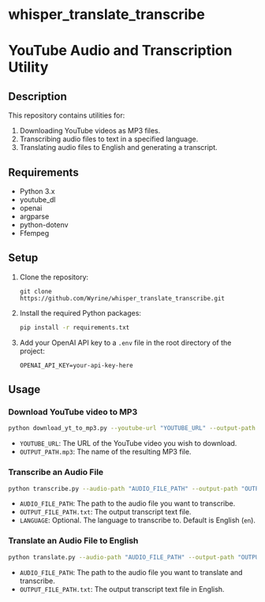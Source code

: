 # whisper_translate_transcribe

# YouTube Audio and Transcription Utility

## Description

This repository contains utilities for:

1. Downloading YouTube videos as MP3 files.
2. Transcribing audio files to text in a specified language.
3. Translating audio files to English and generating a transcript.

## Requirements

- Python 3.x
- youtube_dl
- openai
- argparse
- python-dotenv
- Ffempeg

## Setup

1. Clone the repository:

   ```
   git clone https://github.com/Wyrine/whisper_translate_transcribe.git
   ```

2. Install the required Python packages:

   ```bash
   pip install -r requirements.txt
   ```

3. Add your OpenAI API key to a `.env` file in the root directory of the project:
   ```env
   OPENAI_API_KEY=your-api-key-here
   ```

## Usage

### Download YouTube video to MP3

```bash
python download_yt_to_mp3.py --youtube-url "YOUTUBE_URL" --output-path "OUTPUT_PATH.mp3"
```

- `YOUTUBE_URL`: The URL of the YouTube video you wish to download.
- `OUTPUT_PATH.mp3`: The name of the resulting MP3 file.

### Transcribe an Audio File

```bash
python transcribe.py --audio-path "AUDIO_FILE_PATH" --output-path "OUTPUT_FILE_PATH.txt" [--language "LANGUAGE"]
```

- `AUDIO_FILE_PATH`: The path to the audio file you want to transcribe.
- `OUTPUT_FILE_PATH.txt`: The output transcript text file.
- `LANGUAGE`: Optional. The language to transcribe to. Default is English (`en`).

### Translate an Audio File to English

```bash
python translate.py --audio-path "AUDIO_FILE_PATH" --output-path "OUTPUT_FILE_PATH.txt"
```

- `AUDIO_FILE_PATH`: The path to the audio file you want to translate and transcribe.
- `OUTPUT_FILE_PATH.txt`: The output transcript text file in English.
